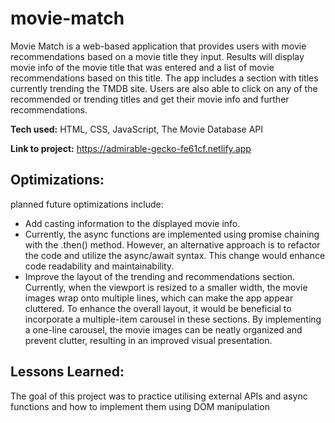 # movie-match
Movie Match is a web-based application that provides users with movie recommendations based on a movie title they input. Results will display movie info of the movie title that was entered and a list of movie recommendations based on this title. The app includes a section with titles currently trending the TMDB site. Users are also able to click on any of the recommended or trending titles and get their movie info and further recommendations.

**Tech used:** HTML, CSS, JavaScript,  The Movie Database API

**Link to project:** https://admirable-gecko-fe61cf.netlify.app

## Optimizations:
planned future optimizations include:
+ Add casting information to the displayed movie info.
+ Currently, the async functions are implemented using promise chaining with the .then() method. However, an alternative approach is to refactor the code and utilize the async/await syntax. This change would enhance code readability and maintainability.
+ Improve the layout of the trending and recommendations section. Currently, when the viewport is resized to a smaller width, the movie images wrap onto multiple lines, which can make the app appear cluttered. To enhance the overall layout, it would be beneficial to incorporate a multiple-item carousel in these sections. By implementing a one-line carousel, the movie images can be neatly organized and prevent clutter, resulting in an improved visual presentation.

## Lessons Learned:
The goal of this project was to practice utilising external APIs and async functions and how to implement them using DOM manipulation
